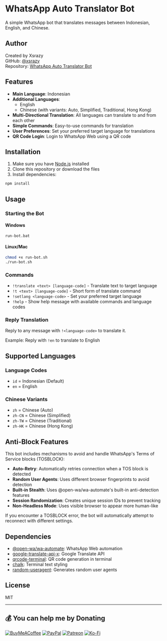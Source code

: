 # WhatsApp Auto Translator Bot

A simple WhatsApp bot that translates messages between Indonesian, English, and Chinese.

## Author

Created by Xsrazy  
GitHub: [@xsrazy](https://github.com/xsrazy)  
Repository: [WhatsApp Auto Translator Bot](https://github.com/xsrazy/WhatsApp-Auto-Translator-Bot)

## Features

- **Main Language**: Indonesian
- **Additional Languages**: 
  - English
  - Chinese (with variants: Auto, Simplified, Traditional, Hong Kong)
- **Multi-Directional Translation**: All languages can translate to and from each other
- **Simple Commands**: Easy-to-use commands for translation
- **User Preferences**: Set your preferred target language for translations
- **QR Code Login**: Login to WhatsApp Web using a QR code

## Installation

1. Make sure you have [Node.js](https://nodejs.org/) installed
2. Clone this repository or download the files
3. Install dependencies:

```bash
npm install
```

## Usage

### Starting the Bot

#### Windows
```
run-bot.bat
```

#### Linux/Mac
```bash
chmod +x run-bot.sh
./run-bot.sh
```

### Commands

- `!translate <text> [language-code]` - Translate text to target language
- `!t <text> [language-code]` - Short form of translate command
- `!setlang <language-code>` - Set your preferred target language
- `!help` - Show help message with available commands and language codes

### Reply Translation

Reply to any message with `!<language-code>` to translate it.

Example: Reply with `!en` to translate to English

## Supported Languages

### Language Codes
- `id` = Indonesian (Default)
- `en` = English

### Chinese Variants
- `zh` = Chinese (Auto)
- `zh-CN` = Chinese (Simplified)
- `zh-TW` = Chinese (Traditional)
- `zh-HK` = Chinese (Hong Kong)

## Anti-Block Features

This bot includes mechanisms to avoid and handle WhatsApp's Terms of Service blocks (TOSBLOCK):

- **Auto-Retry**: Automatically retries connection when a TOS block is detected
- **Random User Agents**: Uses different browser fingerprints to avoid detection
- **Built-in Stealth**: Uses @open-wa/wa-automate's built-in anti-detection features
- **Session Randomization**: Creates unique session IDs to prevent tracking
- **Non-Headless Mode**: Uses visible browser to appear more human-like

If you encounter a TOSBLOCK error, the bot will automatically attempt to reconnect with different settings.

## Dependencies

- [@open-wa/wa-automate](https://github.com/open-wa/wa-automate-nodejs): WhatsApp Web automation
- [google-translate-api-x](https://github.com/AidanWelch/google-translate-api): Google Translate API
- [qrcode-terminal](https://github.com/gtanner/qrcode-terminal): QR code generation in terminal
- [chalk](https://github.com/chalk/chalk): Terminal text styling
- [random-useragent](https://github.com/skratchdot/random-useragent): Generates random user agents

## License

MIT

---

## 💰 You can help me by Donating
  [![BuyMeACoffee](https://img.shields.io/badge/Buy%20Me%20a%20Coffee-ffdd00?style=plastic&logo=buy-me-a-coffee&logoColor=black)](https://buymeacoffee.com/xsrazy) [![PayPal](https://img.shields.io/badge/PayPal-00457C?style=plastic&logo=paypal&logoColor=white)](https://paypal.me/xsrazy) [![Patreon](https://img.shields.io/badge/Patreon-F96854?style=plastic&logo=patreon&logoColor=white)](https://patreon.com/Xsrazy) [![Ko-Fi](https://img.shields.io/badge/Ko--fi-F16061?style=plastic&logo=ko-fi&logoColor=white)](https://ko-fi.com/xsrazy)